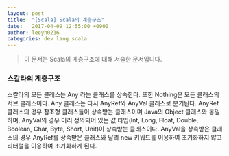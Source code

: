 ```yaml
---
layout: post
title:  "[Scala] Scala의 계층구조"
date:   2017-04-09 12:55:00 +0900
author: leeyh0216
categories: dev lang scala
---
```


> 이 문서는 Scala의 계층구조에 대해 서술한 문서입니다.

### 스칼라의 계층구조
스칼라의 모든 클래스는 Any 라는 클래스를 상속한다. 또한 Nothing은 모든 클래스의 서브 클래스이다. 
Any 클래스는 다시 AnyRef와 AnyVal 클래스로 분기된다. AnyRef 클래스의 경우 참조형 클래스들이 상속받는 클래스이며 Java의 Object 클래스와 동일하며, AnyVal의 경우 미리 정의되어 있는 값 타입(Int, Long, Float, Double, Boolean, Char, Byte, Short, Unit)이 상속받는 클래스이다. AnyVal을 상속받은 클래스의 경우 AnyRef를 상속받은 클래스와 달리 new 키워드를 이용하여 초기화하지 않고 리터럴을 이용하여 초기화하게 된다.



